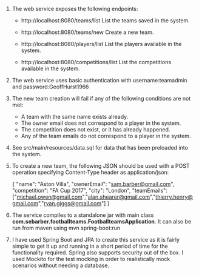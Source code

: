 1.  The web service exposes the following endpoints:

	- http://localhost:8080/teams/list List the teams saved in the system.
	- http://localhost:8080/teams/new Create a new team.

	- http://localhost:8080/players/list List the players available in the system.
	- http://localhost:8080/competitions/list List the competitions available in the system.

2.  The web service uses basic authentication with username:teamadmin and password:GeoffHurst1966

3.  The new team creation will fail if any of the following conditions are not met: 
	-  A team with the same name exists already.
	-  The owner email does not correspond to a player in the system.
	-  The competition does not exist, or it has already happened.
	-  Any of the team emails do not correspond to a player in the system.
	
4.  See src/main/resources/data.sql for data that has been preloaded into the system.

5. To create a new team, the following JSON should be used with a POST operation specifying Content-Type header as application/json:

	{
	"name": "Aston Villa",
	"ownerEmail": "sam.barber@gmail.com",
	"competition": "FA Cup 2017",
	"city": "London",
	"teamEmails": ["michael.owen@gmail.com","alan.shearer@gmail.com","thierry.henry@gmail.com","ryan.giggs@gmail.com"]
 	}

6. The service compiles to a standalone jar with main class **com.sebarber.footballteams.FootballteamsApplication**.  It can also be run from maven using mvn spring-boot:run

7.  I have used Spring Boot and JPA to create this service as it is fairly simple to get it up and running in a short period of time for the functionality required.  Spring also supports security out of the box.  I used Mockito for the test mocking in order to realistically mock scenarios without needing a database.
